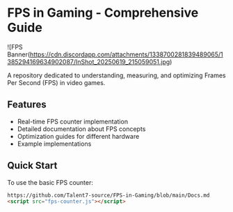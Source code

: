 # FPS in Gaming - Comprehensive Guide

![FPS Banner(https://cdn.discordapp.com/attachments/1338700281839489065/1385294169634902087/InShot_20250619_215059051.jpg)

A repository dedicated to understanding, measuring, and optimizing Frames Per Second (FPS) in video games.

## Features

- Real-time FPS counter implementation
- Detailed documentation about FPS concepts
- Optimization guides for different hardware
- Example implementations

## Quick Start

To use the basic FPS counter:
```html
https://github.com/Talent7-source/FPS-in-Gaming/blob/main/Docs.md
<script src="fps-counter.js"></script>
